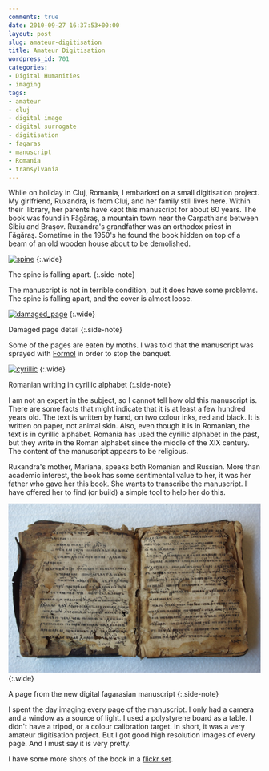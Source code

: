 ```yaml
---
comments: true
date: 2010-09-27 16:37:53+00:00
layout: post
slug: amateur-digitisation
title: Amateur Digitisation
wordpress_id: 701
categories:
- Digital Humanities
- imaging
tags:
- amateur
- cluj
- digital image
- digital surrogate
- digitisation
- fagaras
- manuscript
- Romania
- transylvania
---
```


While on holiday in Cluj, Romania, I embarked on a small digitisation project. My girlfriend, Ruxandra, is from Cluj, and her family still lives here. Within their  library, her parents have kept this manuscript for about 60 years. The book was found in Făgăraş, a mountain town near the Carpathians between Sibiu and Braşov. Ruxandra's grandfather was an orthodox priest in Făgăraş. Sometime in the 1950's he found the book hidden on top of a beam of an old wooden house about to be demolished.

[![spine]][spine_link]
{:.wide}

The spine is falling apart.
{:.side-note}


The manuscript is not in terrible condition, but it does have some problems. The spine is falling apart, and the cover is almost loose.

[![damaged_page]][damaged_page_link]
{:.wide}

Damaged page detail
{:.side-note}


Some of the pages are eaten by moths. I was told that the manuscript was sprayed with [Formol](http://en.wikipedia.org/wiki/Formaldehyde) in order to stop the banquet.




[![cyrillic]][cyrillic_link]
{:.wide}

Romanian writing in cyrillic alphabet
{:.side-note}

I am not an expert in the subject, so I cannot tell how old this manuscript is. There are some facts that might indicate that it is at least a few hundred years old. The text is written by hand, on two colour inks, red and black. It is written on paper, not animal skin. Also, even though it is in Romanian, the text is in cyrillic alphabet. Romania has used the cyrillic alphabet in the past, but they write in the Roman alphabet since the middle of the XIX century. The content of the manuscript appears to be religious.

Ruxandra's mother, Mariana, speaks both Romanian and Russian. More than academic interest, the book has some sentimental value to her, it was her father who gave her this book. She wants to transcribe the manuscript. I have offered her to find (or build) a simple tool to help her do this.

![last_page]
{:.wide}

A page from the new digital fagarasian manuscript
{:.side-note}


I spent the day imaging every page of the manuscript. I only had a camera and a window as a source of light. I used a polystyrene board as a table. I didn't have a tripod, or a colour calibration target. In short, it was a very amateur digitisation project. But I got good high resolution images of every page. And I must say it is very pretty.

I have some more shots of the book in a [flickr set](http://www.flickr.com/photos/janrito/sets/72157625045751730/).

[spine]: http://farm5.static.flickr.com/4108/5030285836_a878065d51_b.jpg "The spine is falling apart."
[spine_link]: http://www.flickr.com/photos/janrito/5030285836/ "The spine is falling apart."
[damaged_page]: http://farm5.static.flickr.com/4086/5030283872_7842b3f64a_b.jpg "Damaged Page Detail"
[damaged_page_link]: http://www.flickr.com/photos/janrito/5030283872/ "Damaged Page Detail"
[cyrillic]: http://farm5.static.flickr.com/4088/5029663163_821e37eb07_b.jpg "Romanian writing in cyrillic alphabet"
[cyrillic_link]: http://www.flickr.com/photos/janrito/5029663163/ "Romanian writing in cyrillic alphabet"
[last_page]: /images/page_fagaras_manuscript.jpg "A page from the new digital fagarasian manuscript"
